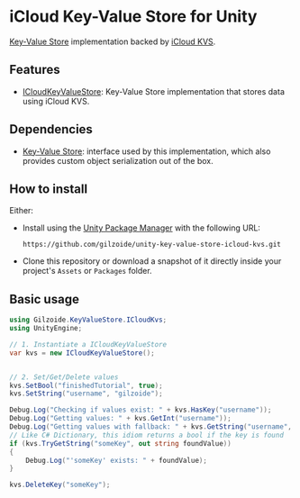 # iCloud Key-Value Store for Unity
[Key-Value Store](https://github.com/gilzoide/unity-key-value-store) implementation backed by [iCloud KVS](https://developer.apple.com/documentation/foundation/nsubiquitouskeyvaluestore).


## Features
- [ICloudKeyValueStore](Runtime/ICloudKeyValueStore.cs): Key-Value Store implementation that stores data using iCloud KVS.


## Dependencies
- [Key-Value Store](https://github.com/gilzoide/unity-key-value-store): interface used by this implementation, which also provides custom object serialization out of the box.


## How to install
Either:
- Install using the [Unity Package Manager](https://docs.unity3d.com/Manual/upm-ui-giturl.html) with the following URL:
  ```
  https://github.com/gilzoide/unity-key-value-store-icloud-kvs.git
  ```
- Clone this repository or download a snapshot of it directly inside your project's `Assets` or `Packages` folder.


## Basic usage
```cs
using Gilzoide.KeyValueStore.ICloudKvs;
using UnityEngine;

// 1. Instantiate a ICloudKeyValueStore
var kvs = new ICloudKeyValueStore();


// 2. Set/Get/Delete values
kvs.SetBool("finishedTutorial", true);
kvs.SetString("username", "gilzoide");

Debug.Log("Checking if values exist: " + kvs.HasKey("username"));
Debug.Log("Getting values: " + kvs.GetInt("username"));
Debug.Log("Getting values with fallback: " + kvs.GetString("username", "default username"));
// Like C# Dictionary, this idiom returns a bool if the key is found
if (kvs.TryGetString("someKey", out string foundValue))
{
    Debug.Log("'someKey' exists: " + foundValue);
}

kvs.DeleteKey("someKey");
```
